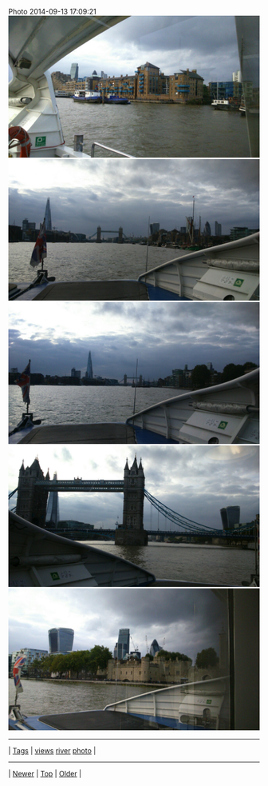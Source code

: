 <!--
title: Photo 2014-09-13 17
date: 2020-06-28T15:02:25.125Z
tags: views, river, photo
-->












Photo 2014-09-13 17:09:21
![](97395378907-0.jpg)
![](97395378907-1.jpg)
![](97395378907-2.jpg)
![](97395378907-3.jpg)
![](97395378907-4.jpg)

<!--BOTTOM-POST-NAVIGATION-->
---

| [Tags](tags.md) | [views](tag-views.md) [river](tag-river.md) [photo](tag-photo.md) |

---

| [Newer](97393734752.md) | [Top](index.md) | [Older](97402176047.md) |